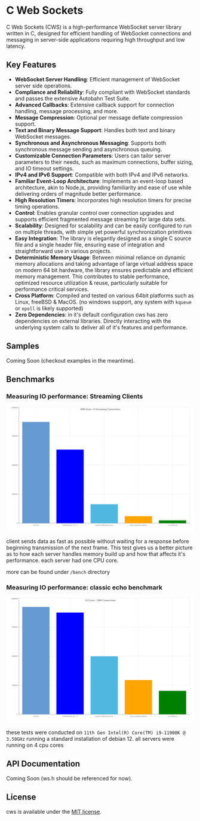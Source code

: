 # C Web Sockets

C Web Sockets (CWS) is a high-performance WebSocket server library written in C, designed for efficient handling of WebSocket connections and messaging in server-side applications requiring high throughput and low latency.

## Key Features
- **WebSocket Server Handling**: Efficient management of WebSocket server side operations.
- **Compliance and Reliability**: Fully compliant with WebSocket standards and passes the extensive Autobahn Test Suite.
- **Advanced Callbacks**: Extensive callback support for connection handling, message processing, and more.
- **Message Compression**: Optional per message deflate compression support.
- **Text and Binary Message Support**: Handles both text and binary WebSocket messages.
- **Synchronous and Asynchronous Messaging**: Supports both synchronous message sending and asynchronous queuing.
- **Customizable Connection Parameters**: Users can tailor server parameters to their needs, such as maximum connections, buffer sizing, and IO timeout settings.
- **IPv4 and IPv6 Support**: Compatible with both IPv4 and IPv6 networks.
- **Familiar Event-Loop Architecture**: Implements an event-loop based architecture, akin to Node.js, providing familiarity and ease of use while delivering orders of magnitude better performance.
- **High Resolution Timers**: Incorporates high resolution timers for precise timing operations.
- **Control**: Enables granular control over connection upgrades and supports efficient fragmented message streaming for large data sets.
- **Scalability**: Designed for scalability and can be easily configured to run on multiple threads, with simple yet powerful synchronization primitives
- **Easy Integration**: The library is elegantly designed as a single C source file and a single header file, ensuring ease of integration and straightforward use in various projects.
- **Deterministic Memory Usage**: Between minimal reliance on dynamic memory allocations and taking advantage of large virtual address space on modern 64 bit hardware, the library ensures predictable and efficient memory management. This contributes to stable performance, optimized resource utilization & reuse, particularly suitable for performance critical services.
- **Cross Platform**: Compiled and tested on various 64bit platforms such as Linux, freeBSD & MacOS. (no windows support, any system with `kqueue` or `epoll` is likely supported)
- **Zero Dependencies**: in it's default configuration cws has zero dependencies on external libraries. Directly interacting with the underlying system calls to deliver all of it's features and performance.

## Samples

Coming Soon (checkout examples in the meantime). 

## Benchmarks

### Measuring IO performance: Streaming Clients

![4kb 8 connections payload](https://github.com/samcode206/cws/blob/master/bench/streaming/8_conns/4096%20bytes8.svg)


client sends data as fast as possible without waiting for a response before beginning transmission of the next frame. This test gives us a better picture as to how each server handles memory build up and how that affects it's performance. each server had one CPU core.

more can be found under `/bench` directory

### Measuring IO performance: classic echo benchmark 

![512 byte payload](https://github.com/samcode206/cws/blob/master/bench/echo/512%20bytes1000.svg)

these tests were conducted on `11th Gen Intel(R) Core(TM) i9-11900K @ 3.50GHz` running a standard installation of debian 12.
all servers were running on 4 cpu cores


## API Documentation

Coming Soon (ws.h should be referenced for now).



## License

cws is available under the [MIT license](https://opensource.org/licenses/MIT).
